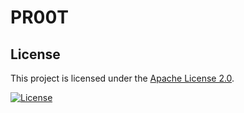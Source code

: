 # PR00T

## License

This project is licensed under the [Apache License 2.0](LICENSE).

[![License](https://img.shields.io/badge/License-Apache_2.0-blue.svg)](https://opensource.org/licenses/Apache-2.0)
